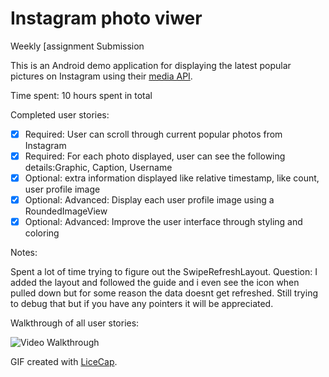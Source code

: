 # Instagram photo viwer

Weekly [assignment Submission

This is an Android demo application for displaying the latest popular pictures on Instagram using their [media API](http://instagram.com/developer/endpoints/media/). 


Time spent: 10 hours spent in total

Completed user stories:

 * [x] Required: User can scroll through current popular photos from Instagram  
 * [x] Required: For each photo displayed, user can see the following details:Graphic, Caption, Username
 * [x] Optional: extra information displayed like relative timestamp, like count, user profile image
 * [x] Optional: Advanced: Display each user profile image using a RoundedImageView
 * [x] Optional: Advanced: Improve the user interface through styling and coloring
 
Notes:

Spent a lot of time trying to figure out the SwipeRefreshLayout. 
Question: I added the layout and followed the guide and i even see the icon when pulled down but for some reason the data doesnt get refreshed. Still trying to debug that but if you have any pointers it will be appreciated.

Walkthrough of all user stories:

![Video Walkthrough](demo-instagram_photoviewer.gif)

GIF created with [LiceCap](http://www.cockos.com/licecap/).
